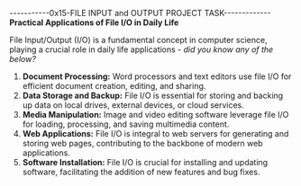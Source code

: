 -----------0x15-FILE INPUT and OUTPUT PROJECT TASK-------------
**Practical Applications of File I/O in Daily Life**

File Input/Output (I/O) is a fundamental concept in computer science, playing a crucial role in daily life applications - *did you know any of the below?*
1. **Document Processing:** Word processors and text editors use file I/O for efficient document creation, editing, and sharing.
2. **Data Storage and Backup:** File I/O is essential for storing and backing up data on local drives, external devices, or cloud services.
3. **Media Manipulation:** Image and video editing software leverage file I/O for loading, processing, and saving multimedia content.
4. **Web Applications:** File I/O is integral to web servers for generating and storing web pages, contributing to the backbone of modern web applications.
5. **Software Installation:** File I/O is crucial for installing and updating software, facilitating the addition of new features and bug fixes.
